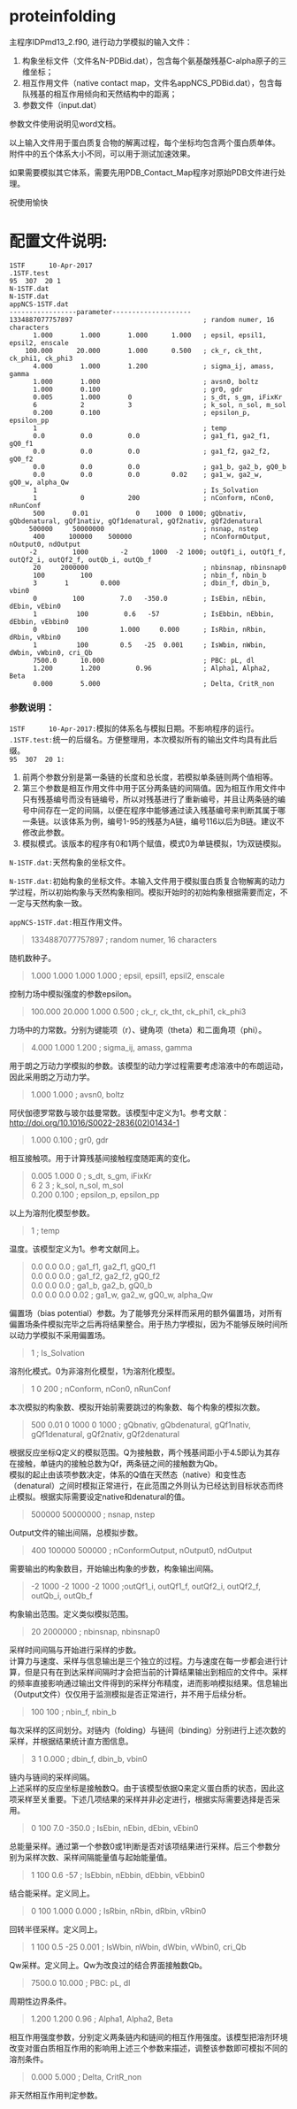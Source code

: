 # proteinfolding

主程序IDPmd13_2.f90, 进行动力学模拟的输入文件：

1. 构象坐标文件（文件名N-PDBid.dat），包含每个氨基酸残基C-alpha原子的三维坐标； 
2. 相互作用文件（native contact map，文件名appNCS_PDBid.dat），包含每队残基的相互作用倾向和天然结构中的距离；
3. 参数文件（input.dat）

参数文件使用说明见word文档。

以上输入文件用于蛋白质复合物的解离过程，每个坐标均包含两个蛋白质单体。
附件中的五个体系大小不同，可以用于测试加速效果。

如果需要模拟其它体系，需要先用PDB_Contact_Map程序对原始PDB文件进行处理。

祝使用愉快

配置文件说明:
===============================================================================
```
1STF      10-Apr-2017    
.1STF.test    
95  307  20 1    
N-1STF.dat    
N-1STF.dat    
appNCS-1STF.dat    
-----------------parameter--------------------    
1334887077757897                                 ; random numer, 16 characters    
      1.000       1.000       1.000      1.000   ; epsil, epsil1, epsil2, enscale    
    100.000      20.000       1.000      0.500   ; ck_r, ck_tht, ck_phi1, ck_phi3    
      4.000       1.000       1.200              ; sigma_ij, amass, gamma    
      1.000       1.000                          ; avsn0, boltz    
      1.000       0.100                          ; gr0, gdr    
      0.005       1.000       0                  ; s_dt, s_gm, iFixKr    
      6           2           3                  ; k_sol, n_sol, m_sol    
      0.200       0.100                          ; epsilon_p, epsilon_pp    
      1                                          ; temp    
      0.0         0.0         0.0                ; ga1_f1, ga2_f1, gQ0_f1    
      0.0         0.0         0.0                ; ga1_f2, ga2_f2, gQ0_f2    
      0.0         0.0         0.0                ; ga1_b, ga2_b, gQ0_b    
      0.0         0.0         0.0        0.02    ; ga1_w, ga2_w, gQ0_w, alpha_Qw    
      1                                          ; Is_Solvation    
      1           0           200                ; nConform, nCon0, nRunConf    
      500       0.01            0    1000  0 1000; gQbnativ, gQbdenatural, gQf1nativ, gQf1denatural, gQf2nativ, gQf2denatural    
     500000     50000000                         ; nsnap, nstep    
      400      100000    500000                  ; nConformOutput, nOutput0, ndOutput    
     -2         1000        -2      1000  -2 1000; outQf1_i, outQf1_f, outQf2_i, outQf2_f, outQb_i, outQb_f    
      20     2000000                             ; nbinsnap, nbinsnap0    
      100         100                            ; nbin_f, nbin_b    
      3       1        0.000                     ; dbin_f, dbin_b, vbin0    
      0         100         7.0   -350.0         ; IsEbin, nEbin, dEbin, vEbin0    
      1          100         0.6   -57           ; IsEbbin, nEbbin, dEbbin, vEbbin0    
      0          100        1.000     0.000      ; IsRbin, nRbin, dRbin, vRbin0    
      1          100        0.5   -25  0.001     ; IsWbin, nWbin, dWbin, vWbin0, cri_Qb    
      7500.0      10.000                         ; PBC: pL, dl    
      1.200       1.200         0.96             ; Alpha1, Alpha2, Beta    
      0.000       5.000                          ; Delta, CritR_non    
```    
### 参数说明：    
    
`1STF      10-Apr-2017:`模拟的体系名与模拟日期。不影响程序的运行。   
`.1STF.test:`统一的后缀名。方便整理用，本次模拟所有的输出文件均具有此后缀。    
`95  307  20 1:` 
1. 前两个参数分别是第一条链的长度和总长度，若模拟单条链则两个值相等。    
2. 第三个参数是相互作用文件中用于区分两条链的间隔值。因为相互作用文件中只有残基编号而没有链编号，所以对残基进行了重新编号，并且让两条链的编号中间存在一定的间隔，以便在程序中能够通过读入残基编号来判断其属于哪一条链。以该体系为例，编号1-95的残基为A链，编号116以后为B链。建议不修改此参数。    
3. 模拟模式。该版本的程序有0和1两个赋值，模式0为单链模拟，1为双链模拟。    

`N-1STF.dat:`天然构象的坐标文件。    

`N-1STF.dat:`初始构象的坐标文件。本输入文件用于模拟蛋白质复合物解离的动力学过程，所以初始构象与天然构象相同。模拟开始时的初始构象根据需要而定，不一定与天然构象一致。    

`appNCS-1STF.dat:`相互作用文件。    

> 1334887077757897                                  ; random numer, 16 characters    

随机数种子。    

> 1.000       1.000       1.000      1.000    ; epsil, epsil1, epsil2, enscale    

控制力场中模拟强度的参数epsilon。    

> 100.000      20.000       1.000      0.500    ; ck_r, ck_tht, ck_phi1, ck_phi3    

力场中的力常数。分别为键能项（r）、键角项（theta）和二面角项（phi）。    

> 4.000       1.000       1.200               ; sigma_ij, amass, gamma    

用于朗之万动力学模拟的参数。该模型的动力学过程需要考虑溶液中的布朗运动，因此采用朗之万动力学。    

> 1.000       1.000                           ; avsn0, boltz    

阿伏伽德罗常数与玻尔兹曼常数。该模型中定义为1。参考文献：http://doi.org/10.1016/S0022-2836(02)01434-1    

> 1.000       0.100                           ; gr0, gdr    

相互接触项。用于计算残基间接触程度随距离的变化。    

> 0.005       1.000       0                   ; s_dt, s_gm, iFixKr    
> 6           2           3                   ; k_sol, n_sol, m_sol    
> 0.200       0.100                           ; epsilon_p, epsilon_pp    

以上为溶剂化模型参数。    

> 1    ; temp    

温度。该模型定义为1。参考文献同上。    

> 0.0         0.0         0.0                 ; ga1_f1, ga2_f1, gQ0_f1    
> 0.0         0.0         0.0                 ; ga1_f2, ga2_f2, gQ0_f2    
> 0.0         0.0         0.0                 ; ga1_b, ga2_b, gQ0_b    
> 0.0         0.0      0.0       0.02         ; ga1_w, ga2_w, gQ0_w, alpha_Qw    

偏置场（bias potential）参数。为了能够充分采样而采用的额外偏置场，对所有偏置场条件模拟完毕之后再将结果整合。用于热力学模拟，因为不能够反映时间所以动力学模拟不采用偏置场。    

> 1                                           ; Is_Solvation    

溶剂化模式。0为非溶剂化模型，1为溶剂化模型。    

> 1           0           200                   ; nConform, nCon0, nRunConf    

本次模拟的构象数、模拟开始前需要跳过的构象数、每个构象的模拟次数。    

> 500  0.01  0 1000  0 1000                      ; gQbnativ, gQbdenatural, gQf1nativ, gQf1denatural, gQf2nativ, gQf2denatural    

根据反应坐标Q定义的模拟范围。Q为接触数，两个残基间距小于4.5即认为其存在接触，单链内的接触总数为Qf，两条链之间的接触数为Qb。    
模拟的起止由该项参数决定，体系的Q值在天然态（native）和变性态（denatural）之间时模拟正常进行，在此范围之外则认为已经达到目标状态而终止模拟。根据实际需要设定native和denatural的值。    

> 500000     50000000                           ; nsnap, nstep    

Output文件的输出间隔，总模拟步数。    

> 400      100000    500000                 ; nConformOutput, nOutput0, ndOutput    

需要输出的构象数目，开始输出构象的步数，构象输出间隔。    

> -2 1000  -2 1000  -2 1000                               ;outQf1_i, outQf1_f, outQf2_i, outQf2_f, outQb_i, outQb_f    

构象输出范围。定义类似模拟范围。    

> 20     2000000                           ; nbinsnap, nbinsnap0    

采样时间间隔与开始进行采样的步数。    
计算力与速度、采样与信息输出是三个独立的过程。力与速度在每一步都会进行计算，但是只有在到达采样间隔时才会把当前的计算结果输出到相应的文件中。采样的频率直接影响通过输出文件得到的采样分布精度，进而影响模拟结果。信息输出（Output文件）仅仅用于监测模拟是否正常进行，并不用于后续分析。    

> 100         100                           ; nbin_f, nbin_b    

每次采样的区间划分。对链内（folding）与链间（binding）分别进行上述次数的采样，并根据结果统计直方图信息。    

> 3       1        0.000              ; dbin_f, dbin_b, vbin0    

链内与链间的采样间隔。    
上述采样的反应坐标是接触数Q。由于该模型依据Q来定义蛋白质的状态，因此这项采样至关重要。下述几项结果的采样并非必定进行，根据实际需要选择是否采用。    

> 0         100         7.0   -350.0    ; IsEbin, nEbin, dEbin, vEbin0    

总能量采样。通过第一个参数0或1判断是否对该项结果进行采样。后三个参数分别为采样次数、采样间隔能量值与起始能量值。    

> 1          100         0.6   -57    ; IsEbbin, nEbbin, dEbbin, vEbbin0    

结合能采样。定义同上。    

> 0          100        1.000     0.000    ; IsRbin, nRbin, dRbin, vRbin0    

回转半径采样。定义同上。    

> 1          100        0.5   -25  0.001   ; IsWbin, nWbin, dWbin, vWbin0, cri_Qb    

Qw采样。定义同上。Qw为改良过的结合界面接触数Qb。    

> 7500.0      10.000                           ; PBC: pL, dl    

周期性边界条件。    

> 1.200       1.200         0.96              ; Alpha1, Alpha2, Beta    

相互作用强度参数，分别定义两条链内和链间的相互作用强度。该模型把溶剂环境改变对蛋白质相互作用的影响用上述三个参数来描述，调整该参数即可模拟不同的溶剂条件。    

> 0.000       5.000                           ; Delta, CritR_non    

非天然相互作用判定参数。    

